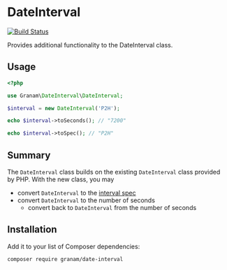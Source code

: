 DateInterval
============

[![Build Status](https://travis-ci.org/jaroslavtyc/granam-date-interval.png)](http://travis-ci.org/jaroslavtyc/granam-date-interval)

Provides additional functionality to the DateInterval class.

Usage
-----

```php
<?php

use Granam\DateInterval\DateInterval;

$interval = new DateInterval('P2H');

echo $interval->toSeconds(); // "7200"

echo $interval->toSpec(); // "P2H"
```

Summary
-------

The `DateInterval` class builds on the existing `DateInterval` class provided by PHP. With the new class, you may

- convert `DateInterval` to the [interval spec](http://php.net/manual/en/dateinterval.construct.php)
- convert `DateInterval` to the number of seconds
    - convert back to `DateInterval` from the number of seconds

Installation
------------

Add it to your list of Composer dependencies:

```sh
composer require granam/date-interval
```